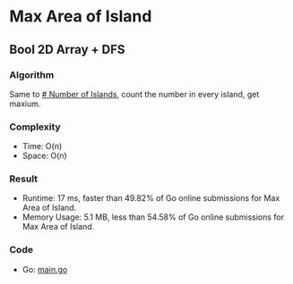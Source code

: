 # Max Area of Island
## Bool 2D Array + DFS
### Algorithm
Same to [# Number of Islands](medium/200/200.md#number-of-islands), count the number in every island, get maxium.
### Complexity
- Time: O(n)
- Space: O(n)
### Result
- Runtime: 17 ms, faster than 49.82% of Go online submissions for Max Area of Island.
- Memory Usage: 5.1 MB, less than 54.58% of Go online submissions for Max Area of Island.
### Code
- Go: [main.go](#maingo)
